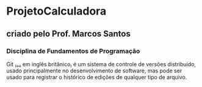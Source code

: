 # ProjetoCalculadora

## criado pelo Prof. Marcos Santos

### Disciplina de Fundamentos de Programação

Git ₍ₒᵤ em inglês britânico₎ é um sistema de controle de versões distribuído, usado principalmente no desenvolvimento de software, mas pode ser usado para registrar o histórico de edições de qualquer tipo de arquivo. 